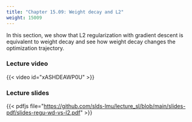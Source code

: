 ```yaml
---
title: "Chapter 15.09: Weight decay and L2"
weight: 15009
---
```

In this section, we show that L2 regularization with gradient descent is equivalent to weight decay and see how weight decay changes the optimization trajectory.

<!--more-->

### Lecture video

{{< video id="xASHDEAWP0U" >}}

### Lecture slides

{{< pdfjs file="https://github.com/slds-lmu/lecture_sl/blob/main/slides-pdf/slides-regu-wd-vs-l2.pdf" >}}

